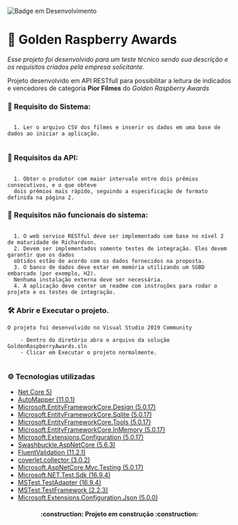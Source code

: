 ![Badge em Desenvolvimento](http://img.shields.io/static/v1?label=STATUS&message=EM%20DESENVOLVIMENTO&color=GREEN&style=for-the-badge)

# :rocket: Golden Raspberry Awards

*Esse projeto foi desenvolvido para um teste técnico sendo sua descrição e os requisitos criados pela empresa solicitante.*

Projeto desenvolvido em API RESTfull para possibilitar a leitura de indicados e vencedores de categoria **Pior Filmes** do *Golden Raspberry Awards*

### :hammer: Requisito do Sistema:
```

  1. Ler o arquivo CSV dos filmes e inserir os dados em uma base de dados ao iniciar a aplicação.
  
```
	
### :hammer: Requisitos da API:
```

  1. Obter o produtor com maior intervalo entre dois prêmios consecutivos, e o que obteve 
  dois prêmios mais rápido, seguindo a especificação de formato definida na página 2.

```
	
### :hammer: Requisitos não funcionais do sistema:
```

  1. O web service RESTful deve ser implementado com base no nível 2 de maturidade de Richardson.
  2. Devem ser implementados somente testes de integração. Eles devem garantir que os dados 
  obtidos estão de acordo com os dados fornecidos na proposta.
  3. O banco de dados deve estar em memória utilizando um SGBD embarcado (por exemplo, H2). 
  Nenhuma instalação externa deve ser necessária.
  4. A aplicação deve conter um readme com instruções para rodar o projeto e os testes de integração.

```

### :hammer_and_wrench: Abrir e Executar o projeto.
```
O projeto foi desenvolvido no Visual Studio 2019 Community 

	- Dentro do diretório abra o arquivo da solução GoldenRaspberryAwards.sln
	- Clicar em Executar o projeto normalmente.
	
```

### :gear: Tecnologias utilizadas

* [Net Core 5)](https://dotnet.microsoft.com/en-us/download/dotnet/5.0) 
* [AutoMapper (11.0.1)](https://automapper.org/)
* [Microsoft.EntityFrameworkCore.Design (5.0.17)](https://docs.microsoft.com/pt-br/ef/core/)
* [Microsoft.EntityFrameworkCore.Sqlite (5.0.17)](https://docs.microsoft.com/pt-br/ef/core/)
* [Microsoft.EntityFrameworkCore.Tools (5.0.17)](https://docs.microsoft.com/pt-br/ef/core/)
* [Microsoft.EntityFrameworkCore.InMemory (5.0.17)](https://docs.microsoft.com/pt-br/ef/core/)
* [Microsoft.Extensions.Configuration (5.0.17)](https://github.com/dotnet/runtime)
* [Swashbuckle.AspNetCore (5.6.3)](https://github.com/domaindrivendev/Swashbuckle.AspNetCore)
* [FluentValidation (11.2.1)](https://docs.fluentvalidation.net/en/latest/)
* [coverlet.collector (3.0.2)](https://github.com/coverlet-coverage/coverlet)
* [Microsoft.AspNetCore.Mvc.Testing (5.0.17)](https://asp.net/)
* [Microsoft.NET.Test.Sdk (16.9.4)](https://github.com/microsoft/vstest/)
* [MSTest.TestAdapter (16.9.4)](https://github.com/microsoft/testfx)
* [MSTest.TestFramework (2.2.3)](https://github.com/microsoft/testfx)
* [Microsoft.Extensions.Configuration.Json (5.0.0)](https://github.com/dotnet/runtime)
		


<h4 align="center"> 
    :construction:  Projeto em construção  :construction:
</h4>